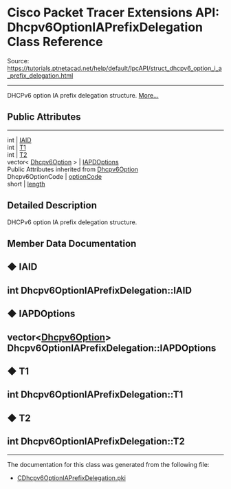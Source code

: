 # Cisco Packet Tracer Extensions API: Dhcpv6OptionIAPrefixDelegation Class Reference

Source: https://tutorials.ptnetacad.net/help/default/IpcAPI/struct_dhcpv6_option_i_a_prefix_delegation.html

---

DHCPv6 option IA prefix delegation structure. [More...](struct_dhcpv6_option_i_a_prefix_delegation.html#details)

##  Public Attributes  
  
---  
int | [IAID](struct_dhcpv6_option_i_a_prefix_delegation.html#a97c9b77459e048d5ff6745e0424e1a13)  
int | [T1](struct_dhcpv6_option_i_a_prefix_delegation.html#a6402ff46d97a58b6d51e69d08200d688)  
int | [T2](struct_dhcpv6_option_i_a_prefix_delegation.html#a89b0471c706ad7af7914a489f04a0abf)  
vector< [Dhcpv6Option](struct_dhcpv6_option.html) > | [IAPDOptions](struct_dhcpv6_option_i_a_prefix_delegation.html#ad32875841714ec0e09861b93cebe4e09)  
Public Attributes inherited from [Dhcpv6Option](struct_dhcpv6_option.html)  
Dhcpv6OptionCode | [optionCode](struct_dhcpv6_option.html#a270ce246bd030ccd04d481d6be50b924)  
short | [length](struct_dhcpv6_option.html#a2f446d6e8ec0a9019ed910d49c63eb58)  
  
## Detailed Description

DHCPv6 option IA prefix delegation structure. 

## Member Data Documentation

## ◆ IAID

int Dhcpv6OptionIAPrefixDelegation::IAID  
---  
  
## ◆ IAPDOptions

vector<[Dhcpv6Option](struct_dhcpv6_option.html)> Dhcpv6OptionIAPrefixDelegation::IAPDOptions  
---  
  
## ◆ T1

int Dhcpv6OptionIAPrefixDelegation::T1  
---  
  
## ◆ T2

int Dhcpv6OptionIAPrefixDelegation::T2  
---  
  
* * *

The documentation for this class was generated from the following file:

  * [CDhcpv6OptionIAPrefixDelegation.pki](_c_dhcpv6_option_i_a_prefix_delegation_8pki.html)


